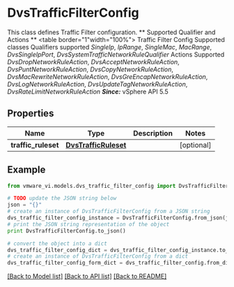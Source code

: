 # DvsTrafficFilterConfig

This class defines Traffic Filter configuration.  ** Supported Qualifier and Actions ** <table border=\"1\"width=\"100%\"> <tr> <th>Traffic Filter Config</th> <th>Supported classes</th> </tr> <tr> <td>Qualifiers supported</td> <td>*SingleIp*, *IpRange*, *SingleMac*, *MacRange*, *DvsSingleIpPort*, *DvsSystemTrafficNetworkRuleQualifier* </td> </tr> <tr> <td>Actions Supported</td> <td>*DvsDropNetworkRuleAction*, *DvsAcceptNetworkRuleAction*, *DvsPuntNetworkRuleAction*, *DvsCopyNetworkRuleAction*, *DvsMacRewriteNetworkRuleAction*, *DvsGreEncapNetworkRuleAction*, *DvsLogNetworkRuleAction*, *DvsUpdateTagNetworkRuleAction*, *DvsRateLimitNetworkRuleAction* </td> </tr>  ***Since:*** vSphere API 5.5 

## Properties
Name | Type | Description | Notes
------------ | ------------- | ------------- | -------------
**traffic_ruleset** | [**DvsTrafficRuleset**](DvsTrafficRuleset.md) |  | [optional] 

## Example

```python
from vmware_vi.models.dvs_traffic_filter_config import DvsTrafficFilterConfig

# TODO update the JSON string below
json = "{}"
# create an instance of DvsTrafficFilterConfig from a JSON string
dvs_traffic_filter_config_instance = DvsTrafficFilterConfig.from_json(json)
# print the JSON string representation of the object
print DvsTrafficFilterConfig.to_json()

# convert the object into a dict
dvs_traffic_filter_config_dict = dvs_traffic_filter_config_instance.to_dict()
# create an instance of DvsTrafficFilterConfig from a dict
dvs_traffic_filter_config_form_dict = dvs_traffic_filter_config.from_dict(dvs_traffic_filter_config_dict)
```
[[Back to Model list]](../README.md#documentation-for-models) [[Back to API list]](../README.md#documentation-for-api-endpoints) [[Back to README]](../README.md)


